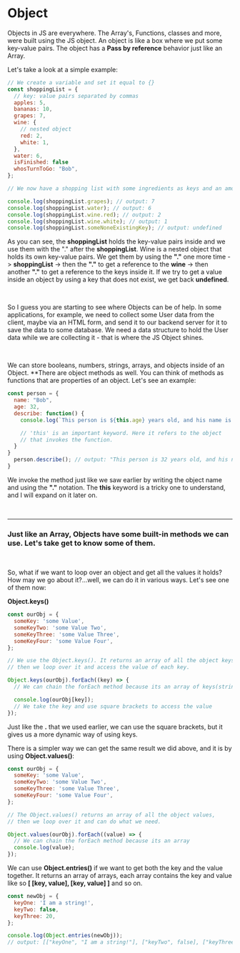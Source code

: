 # Object

Objects in JS are everywhere. The Array's, Functions, classes and more, were built using the JS object. An object is like a box where we put some key-value pairs. The object has a **Pass by reference** behavior just like an Array.

Let's take a look at a simple example:

```js
// We create a variable and set it equal to {}
const shoppingList = {
  // key: value pairs separated by commas
  apples: 5,
  bananas: 10,
  grapes: 7,
  wine: {
    // nested object
    red: 2,
    white: 1,
  },
  water: 6,
  isFinished: false
  whosTurnToGo: "Bob",
};

// We now have a shopping list with some ingredients as keys and an amount as value.

console.log(shoppingList.grapes); // output: 7
console.log(shoppingList.water); // output: 6
console.log(shoppingList.wine.red); // output: 2
console.log(shoppingList.wine.white); // output: 1
console.log(shoppingList.someNoneExistingKey); // output: undefined
```

As you can see, the **shoppingList** holds the key-value pairs inside and we use them with the "." after the **shoppingList**. Wine is a nested object that holds its own key-value pairs. We get them by using the **"."** one more time -> **shoppingList** -> then the **"."** to get a reference to the **wine** -> then another **"."** to get a reference to the keys inside it. If we try to get a value inside an object by using a key that does not exist, we get back **undefined**.

<br>

So I guess you are starting to see where Objects can be of help.
In some applications, for example, we need to collect some User data from the client, maybe via an HTML form, and send it to our backend server for it to save the data to some database. We need a data structure to hold the User data while we are collecting it - that is where the JS Object shines.

<br>

We can store booleans, numbers, strings, arrays, and objects inside of an Object.
\*\*There are object methods as well. You can think of methods as functions that are properties of an object. Let's see an example:

```js
const person = {
  name: "Bob",
  age: 32,
  describe: function() {
    console.log(`This person is ${this.age} years old, and his name is ${this.name}.`)

    // 'this' is an important keyword. Here it refers to the object
    // that invokes the function.
  }
}
  person.describe(); // output: "This person is 32 years old, and his name is Bob"
}
```

We invoke the method just like we saw earlier by writing the object name and using the **"."** notation. The **this** keyword is a tricky one to understand, and I will expand on it later on.

<br>
<hr>

### Just like an Array, Objects have some built-in methods we can use. Let's take get to know some of them.

<br>

So, what if we want to loop over an object and get all the values it holds? How may we go about it?...well, we can do it in various ways. Let's see one of them now:
<br>

**Object.keys()**
```js
const ourObj = {
  someKey: 'some Value',
  someKeyTwo: 'some Value Two',
  someKeyThree: 'some Value Three',
  someKeyFour: 'some Value Four',
};

// We use the Object.keys(). It returns an array of all the object keys,
// then we loop over it and access the value of each key.

Object.keys(ourObj).forEach((key) => {
  // We can chain the forEach method because its an array of keys(strings)

  console.log(ourObj[key]);
  // We take the key and use square brackets to access the value
});
```

Just like the **.** that we used earlier, we can use the square brackets, but it gives us a more dynamic way of using keys.
<br>

There is a simpler way we can get the same result we did above, and it is by using **Object.values()**:

```js
const ourObj = {
  someKey: 'some Value',
  someKeyTwo: 'some Value Two',
  someKeyThree: 'some Value Three',
  someKeyFour: 'some Value Four',
};

// The Object.values() returns an array of all the object values,
// then we loop over it and can do what we need.

Object.values(ourObj).forEach((value) => {
  // We can chain the forEach method because its an array
  console.log(value);
});
```

We can use **Object.entries()** if we want to get both the key and the value together. It returns an array of arrays, each array contains the key and value like so **[ [key, value], [key, value] ]** and so on.

```js
const newObj = {
  keyOne: 'I am a string!',
  keyTwo: false,
  keyThree: 20,
};

console.log(Object.entries(newObj));
// output: [["keyOne", "I am a string!"], ["keyTwo", false], ["keyThree", 20]]
```
